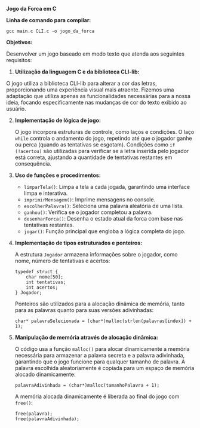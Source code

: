 **Jogo da Forca em C**

**Linha de comando para compilar:**

```
gcc main.c CLI.c -o jogo_da_forca
```

**Objetivos:**

Desenvolver um jogo baseado em modo texto que atenda aos seguintes requisitos:

1. **Utilização da linguagem C e da biblioteca CLI-lib:**

O jogo utiliza a biblioteca CLI-lib para alterar a cor das letras, proporcionando uma experiência visual mais atraente. Fizemos uma adaptação que utiliza apenas as funcionalidades necessárias para a nossa ideia, focando especificamente nas mudanças de cor do texto exibido ao usuário.

2. **Implementação de lógica de jogo:**

   O jogo incorpora estruturas de controle, como laços e condições. O laço `while` controla o andamento do jogo, repetindo até que o jogador ganhe ou perca (quando as tentativas se esgotam). Condições como `if (!acertou)` são utilizadas para verificar se a letra inserida pelo jogador está correta, ajustando a quantidade de tentativas restantes em consequência.

3. **Uso de funções e procedimentos:**

   - `limparTela()`: Limpa a tela a cada jogada, garantindo uma interface limpa e interativa.
   - `imprimirMensagem()`: Imprime mensagens no console.
   - `escolherPalavra()`: Seleciona uma palavra aleatória de uma lista.
   - `ganhou()`: Verifica se o jogador completou a palavra.
   - `desenharForca()`: Desenha o estado atual da forca com base nas tentativas restantes.
   - `jogar()`: Função principal que engloba a lógica completa do jogo.

4. **Implementação de tipos estruturados e ponteiros:**

   A estrutura `Jogador` armazena informações sobre o jogador, como nome, número de tentativas e acertos:
   
   ```
   typedef struct {
       char nome[50];
       int tentativas;
       int acertos;
   } Jogador;
   ```

   Ponteiros são utilizados para a alocação dinâmica de memória, tanto para as palavras quanto para suas versões adivinhadas:
   
   ```
   char* palavraSelecionada = (char*)malloc(strlen(palavras[index]) + 1);
   ```

5. **Manipulação de memória através de alocação dinâmica:**
   
	O código usa a função `malloc()` para alocar dinamicamente a memória necessária para armazenar a palavra secreta e a palavra adivinhada, garantindo que o jogo funcione para qualquer tamanho de palavra. A palavra escolhida aleatoriamente é copiada para um espaço de memória alocado dinamicamente:
   
   ```
   palavraAdivinhada = (char*)malloc(tamanhoPalavra + 1);
   ```

   A memória alocada dinamicamente é liberada ao final do jogo com `free()`:
   
   ```
   free(palavra);
   free(palavraAdivinhada);
   ```